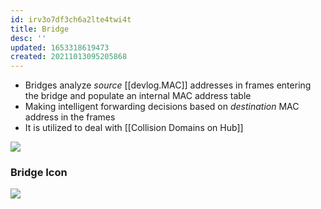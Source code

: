 ```yaml
---
id: irv3o7df3ch6a2lte4twi4t
title: Bridge
desc: ''
updated: 1653318619473
created: 20211013095205868
---
```


- Bridges analyze _source_ [[devlog.MAC]] addresses in frames entering the bridge and populate an internal MAC address table
- Making intelligent forwarding decisions based on _destination_ MAC address in the frames
- It is utilized to deal with [[Collision Domains on Hub]]

![](https://raw.githubusercontent.com/zubayrrr/twiki/main/bin/image.xrrpxvie95.png)

### Bridge Icon

![](https://raw.githubusercontent.com/zubayrrr/twiki/main/bin/image.x6amy3rq6kf.png)
